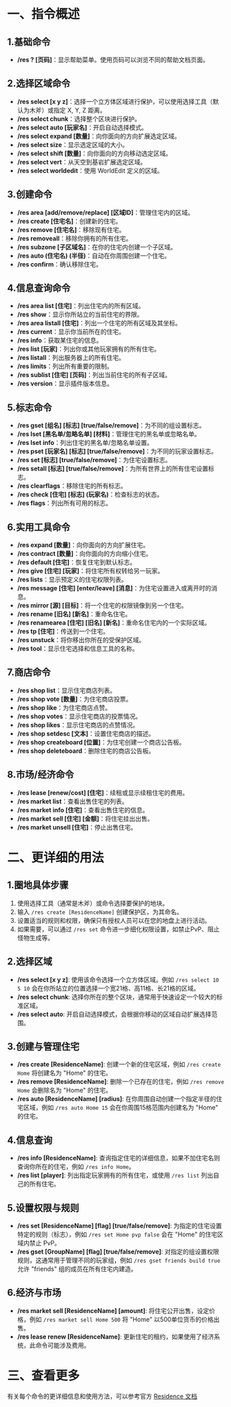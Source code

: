# 一、指令概述
## 1.基础命令
- **/res ? [页码]**：显示帮助菜单。使用页码可以浏览不同的帮助文档页面。
## 2.选择区域命令
- **/res select [x y z]**：选择一个立方体区域进行保护，可以使用选择工具（默认为木斧）或指定 X, Y, Z 距离。
- **/res select chunk**：选择整个区块进行保护。
- **/res select auto [玩家名]**：开启自动选择模式。
- **/res select expand [数量]**：向你面向的方向扩展选定区域。
- **/res select size**：显示选定区域的大小。
- **/res select shift [数量]**：向你面向的方向移动选定区域。
- **/res select vert**：从天空到基岩扩展选定区域。
- **/res select worldedit**：使用 WorldEdit 定义的区域。

## 3.创建命令
- **/res area [add/remove/replace] [区域ID]**：管理住宅内的区域。
- **/res create [住宅名]**：创建新的住宅。
- **/res remove [住宅名]**：移除现有住宅。
- **/res removeall**：移除你拥有的所有住宅。
- **/res subzone [子区域名]**：在你的住宅内创建一个子区域。
- **/res auto (住宅名) (半径)**：自动在你周围创建一个住宅。
- **/res confirm**：确认移除住宅。

## 4.信息查询命令
- **/res area list [住宅]**：列出住宅内的所有区域。
- **/res show**：显示你所站立的当前住宅的界限。
- **/res area listall [住宅]**：列出一个住宅的所有区域及其坐标。
- **/res current**：显示你当前所在的住宅。
- **/res info**：获取某住宅的信息。
- **/res list [玩家]**：列出你或其他玩家拥有的所有住宅。
- **/res listall**：列出服务器上的所有住宅。
- **/res limits**：列出所有重要的限制。
- **/res sublist [住宅] [页码]**：列出当前住宅的所有子区域。
- **/res version**：显示插件版本信息。

## 5.标志命令
- **/res gset [组名] [标志] [true/false/remove]**：为不同的组设置标志。
- **/res lset [黑名单/忽略名单] [材料]**：管理住宅的黑名单或忽略名单。
- **/res lset info**：列出住宅的黑名单/忽略名单设置。
- **/res pset [玩家名] [标志] [true/false/remove]**：为不同的玩家设置标志。
- **/res set [标志] [true/false/remove]**：为住宅设置标志。
- **/res setall [标志] [true/false/remove]**：为所有世界上的所有住宅设置标志。
- **/res clearflags**：移除住宅的所有标志。
- **/res check [住宅] [标志] (玩家名)**：检查标志的状态。
- **/res flags**：列出所有可用的标志。

## 6.实用工具命令
- **/res expand [数量]**：向你面向的方向扩展住宅。
- **/res contract [数量]**：向你面向的方向缩小住宅。
- **/res default [住宅]**：恢复住宅到默认标志。
- **/res give [住宅] [玩家]**：将住宅所有权转给另一玩家。
- **/res lists**：显示预定义的住宅权限列表。
- **/res message [住宅] [enter/leave] [消息]**：为住宅设置进入或离开时的消息。
- **/res mirror [源] [目标]**：将一个住宅的权限镜像到另一个住宅。
- **/res rename [旧名] [新名]**：重命名住宅。
- **/res renamearea [住宅] [旧名] [新名]**：重命名住宅内的一个实际区域。
- **/res tp [住宅]**：传送到一个住宅。
- **/res unstuck**：将你移出你所在的受保护区域。
- **/res tool**：显示住宅选择和信息工具的名称。

## 7.商店命令
- **/res shop list**：显示住宅商店列表。
- **/res shop vote [数量]**：为住宅商店投票。
- **/res shop like**：为住宅商店点赞。
- **/res shop votes**：显示住宅商店的投票情况。
- **/res shop likes**：显示住宅商店的点赞情况。
- **/res shop setdesc [文本]**：设置住宅商店的描述。
- **/res shop createboard [位置]**：为住宅创建一个商店公告板。
- **/res shop deleteboard**：删除住宅的商店公告板。

## 8.市场/经济命令
- **/res lease [renew/cost] [住宅]**：续租或显示续租住宅的费用。
- **/res market list**：查看出售住宅的列表。
- **/res market info [住宅]**：查看出售住宅的信息。
- **/res market sell [住宅] [金额]**：将住宅挂出出售。
- **/res market unsell [住宅]**：停止出售住宅。

# 二、更详细的用法
## 1.圈地具体步骤
1. 使用选择工具（通常是木斧）或命令选择要保护的地块。
2. 输入 `/res create [ResidenceName]` 创建保护区，为其命名。
3. 设置适当的规则和权限，确保只有授权人员可以在您的地盘上进行活动。
4. 如果需要，可以通过 `/res set` 命令进一步细化权限设置，如禁止PvP、阻止怪物生成等。
## 2.选择区域
- **/res select [x y z]**: 使用该命令选择一个立方体区域。例如 `/res select 10 5 10` 会在你所站立的位置选择一个宽21格、高11格、长21格的区域。
- **/res select chunk**: 选择你所在的整个区块，通常用于快速设定一个较大的标准区域。
- **/res select auto**: 开启自动选择模式，会根据你移动的区域自动扩展选择范围。

## 3.创建与管理住宅
- **/res create [ResidenceName]**: 创建一个新的住宅区域，例如 `/res create Home` 将创建名为 "Home" 的住宅。
- **/res remove [ResidenceName]**: 删除一个已存在的住宅，例如 `/res remove Home` 会删除名为 "Home" 的住宅。
- **/res auto [ResidenceName] [radius]**: 在你周围自动创建一个指定半径的住宅区域，例如 `/res auto Home 15` 会在你周围15格范围内创建名为 "Home" 的住宅。

## 4.信息查询
- **/res info [ResidenceName]**: 查询指定住宅的详细信息，如果不加住宅名则查询你所在的住宅，例如 `/res info Home`。
- **/res list [player]**: 列出指定玩家拥有的所有住宅，或使用 `/res list` 列出自己的所有住宅。

## 5.设置权限与规则
- **/res set [ResidenceName] [flag] [true/false/remove]**: 为指定的住宅设置特定的规则（标志），例如 `/res set Home pvp false` 会在 "Home" 的住宅区域内禁止 PvP。
- **/res gset [GroupName] [flag] [true/false/remove]**: 对指定的组设置权限规则，这通常用于管理不同的玩家组，例如 `/res gset friends build true` 允许 "friends" 组的成员在所有住宅内建造。

## 6.经济与市场
- **/res market sell [ResidenceName] [amount]**: 将住宅公开出售，设定价格，例如 `/res market sell Home 500` 将 "Home" 以500单位货币的价格出售。
- **/res lease renew [ResidenceName]**: 更新住宅的租约，如果使用了经济系统，此命令可能涉及费用。
# 三、查看更多
有关每个命令的更详细信息和使用方法，可以参考官方 [Residence 文档](https://www.zrips.net/residence/commands/) 